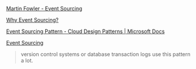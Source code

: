 [Martin Fowler - Event Sourcing](https://martinfowler.com/eaaDev/EventSourcing.html)

[Why Event Sourcing?](https://eventuate.io/whyeventsourcing.html)

[Event Sourcing Pattern - Cloud Design Patterns | Microsoft Docs](https://docs.microsoft.com/en-us/azure/architecture/patterns/event-sourcing)

[Event Sourcing](https://microservices.io/patterns/data/event-sourcing.html)

> version control systems or database transaction logs use this pattern a lot.
